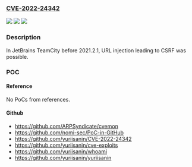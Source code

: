 ### [CVE-2022-24342](https://cve.mitre.org/cgi-bin/cvename.cgi?name=CVE-2022-24342)
![](https://img.shields.io/static/v1?label=Product&message=n%2Fa&color=blue)
![](https://img.shields.io/static/v1?label=Version&message=n%2Fa&color=blue)
![](https://img.shields.io/static/v1?label=Vulnerability&message=n%2Fa&color=brighgreen)

### Description

In JetBrains TeamCity before 2021.2.1, URL injection leading to CSRF was possible.

### POC

#### Reference
No PoCs from references.

#### Github
- https://github.com/ARPSyndicate/cvemon
- https://github.com/nomi-sec/PoC-in-GitHub
- https://github.com/yuriisanin/CVE-2022-24342
- https://github.com/yuriisanin/cve-exploits
- https://github.com/yuriisanin/whoami
- https://github.com/yuriisanin/yuriisanin

